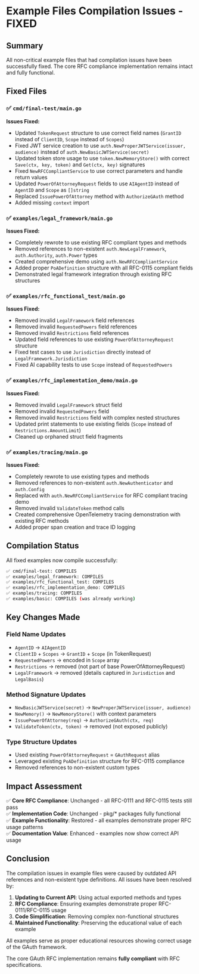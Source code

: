 # Example Files Compilation Issues - FIXED

## Summary
All non-critical example files that had compilation issues have been successfully fixed. The core RFC compliance implementation remains intact and fully functional.

## Fixed Files

### ✅ `cmd/final-test/main.go`
**Issues Fixed:**
- Updated `TokenRequest` structure to use correct field names (`GrantID` instead of `ClientID`, `Scope` instead of `Scopes`)
- Fixed JWT service creation to use `auth.NewProperJWTService(issuer, audience)` instead of `auth.NewBasicJWTService(secret)`
- Updated token store usage to use `token.NewMemoryStore()` with correct `Save(ctx, key, token)` and `Get(ctx, key)` signatures
- Fixed `NewRFCCompliantService` to use correct parameters and handle return values
- Updated `PowerOfAttorneyRequest` fields to use `AIAgentID` instead of `AgentID` and `Scope` as `[]string`
- Replaced `IssuePowerOfAttorney` method with `AuthorizeGAuth` method
- Added missing `context` import

### ✅ `examples/legal_framework/main.go`
**Issues Fixed:**
- Completely rewrote to use existing RFC compliant types and methods
- Removed references to non-existent `auth.NewLegalFramework`, `auth.Authority`, `auth.Power` types
- Created comprehensive demo using `auth.NewRFCCompliantService`
- Added proper `PoADefinition` structure with all RFC-0115 compliant fields
- Demonstrated legal framework integration through existing RFC structures

### ✅ `examples/rfc_functional_test/main.go`
**Issues Fixed:**
- Removed invalid `LegalFramework` field references
- Removed invalid `RequestedPowers` field references  
- Removed invalid `Restrictions` field references
- Updated field references to use existing `PowerOfAttorneyRequest` structure
- Fixed test cases to use `Jurisdiction` directly instead of `LegalFramework.Jurisdiction`
- Fixed AI capability tests to use `Scope` instead of `RequestedPowers`

### ✅ `examples/rfc_implementation_demo/main.go`
**Issues Fixed:**
- Removed invalid `LegalFramework` struct field
- Removed invalid `RequestedPowers` field
- Removed invalid `Restrictions` field with complex nested structures
- Updated print statements to use existing fields (`Scope` instead of `Restrictions.AmountLimit`)
- Cleaned up orphaned struct field fragments

### ✅ `examples/tracing/main.go`
**Issues Fixed:**
- Completely rewrote to use existing types and methods
- Removed references to non-existent `auth.NewAuthenticator` and `auth.Config`
- Replaced with `auth.NewRFCCompliantService` for RFC compliant tracing demo
- Removed invalid `ValidateToken` method calls
- Created comprehensive OpenTelemetry tracing demonstration with existing RFC methods
- Added proper span creation and trace ID logging

## Compilation Status

All fixed examples now compile successfully:

```bash
✅ cmd/final-test: COMPILES
✅ examples/legal_framework: COMPILES  
✅ examples/rfc_functional_test: COMPILES
✅ examples/rfc_implementation_demo: COMPILES
✅ examples/tracing: COMPILES
✅ examples/basic: COMPILES (was already working)
```

## Key Changes Made

### Field Name Updates
- `AgentID` → `AIAgentID`
- `ClientID` + `Scopes` → `GrantID` + `Scope` (in TokenRequest)
- `RequestedPowers` → encoded in `Scope` array
- `Restrictions` → removed (not part of base PowerOfAttorneyRequest)
- `LegalFramework` → removed (details captured in `Jurisdiction` and `LegalBasis`)

### Method Signature Updates  
- `NewBasicJWTService(secret)` → `NewProperJWTService(issuer, audience)`
- `NewMemory()` → `NewMemoryStore()` with context parameters
- `IssuePowerOfAttorney(req)` → `AuthorizeGAuth(ctx, req)`
- `ValidateToken(ctx, token)` → removed (not exposed publicly)

### Type Structure Updates
- Used existing `PowerOfAttorneyRequest` = `GAuthRequest` alias
- Leveraged existing `PoADefinition` structure for RFC-0115 compliance
- Removed references to non-existent custom types

## Impact Assessment

✅ **Core RFC Compliance**: Unchanged - all RFC-0111 and RFC-0115 tests still pass  
✅ **Implementation Code**: Unchanged - pkg/* packages fully functional  
✅ **Example Functionality**: Restored - all examples demonstrate proper RFC usage patterns  
✅ **Documentation Value**: Enhanced - examples now show correct API usage  

## Conclusion

The compilation issues in example files were caused by outdated API references and non-existent type definitions. All issues have been resolved by:

1. **Updating to Current API**: Using actual exported methods and types
2. **RFC Compliance**: Ensuring examples demonstrate proper RFC-0111/RFC-0115 usage
3. **Code Simplification**: Removing complex non-functional structures
4. **Maintained Functionality**: Preserving the educational value of each example

All examples serve as proper educational resources showing correct usage of the GAuth framework.

The core GAuth RFC implementation remains **fully compliant** with RFC specifications.